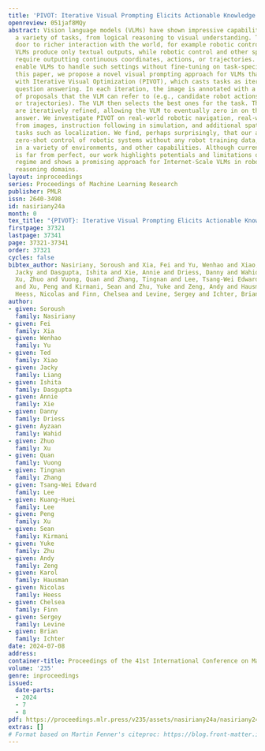 ```yaml
---
title: 'PIVOT: Iterative Visual Prompting Elicits Actionable Knowledge for VLMs'
openreview: 051jaf8MQy
abstract: Vision language models (VLMs) have shown impressive capabilities across
  a variety of tasks, from logical reasoning to visual understanding. This opens the
  door to richer interaction with the world, for example robotic control. However,
  VLMs produce only textual outputs, while robotic control and other spatial tasks
  require outputting continuous coordinates, actions, or trajectories. How can we
  enable VLMs to handle such settings without fine-tuning on task-specific data? In
  this paper, we propose a novel visual prompting approach for VLMs that we call Prompting
  with Iterative Visual Optimization (PIVOT), which casts tasks as iterative visual
  question answering. In each iteration, the image is annotated with a visual representation
  of proposals that the VLM can refer to (e.g., candidate robot actions, localizations,
  or trajectories). The VLM then selects the best ones for the task. These proposals
  are iteratively refined, allowing the VLM to eventually zero in on the best available
  answer. We investigate PIVOT on real-world robotic navigation, real-world manipulation
  from images, instruction following in simulation, and additional spatial inference
  tasks such as localization. We find, perhaps surprisingly, that our approach enables
  zero-shot control of robotic systems without any robot training data, navigation
  in a variety of environments, and other capabilities. Although current performance
  is far from perfect, our work highlights potentials and limitations of this new
  regime and shows a promising approach for Internet-Scale VLMs in robotic and spatial
  reasoning domains.
layout: inproceedings
series: Proceedings of Machine Learning Research
publisher: PMLR
issn: 2640-3498
id: nasiriany24a
month: 0
tex_title: "{PIVOT}: Iterative Visual Prompting Elicits Actionable Knowledge for {VLM}s"
firstpage: 37321
lastpage: 37341
page: 37321-37341
order: 37321
cycles: false
bibtex_author: Nasiriany, Soroush and Xia, Fei and Yu, Wenhao and Xiao, Ted and Liang,
  Jacky and Dasgupta, Ishita and Xie, Annie and Driess, Danny and Wahid, Ayzaan and
  Xu, Zhuo and Vuong, Quan and Zhang, Tingnan and Lee, Tsang-Wei Edward and Lee, Kuang-Huei
  and Xu, Peng and Kirmani, Sean and Zhu, Yuke and Zeng, Andy and Hausman, Karol and
  Heess, Nicolas and Finn, Chelsea and Levine, Sergey and Ichter, Brian
author:
- given: Soroush
  family: Nasiriany
- given: Fei
  family: Xia
- given: Wenhao
  family: Yu
- given: Ted
  family: Xiao
- given: Jacky
  family: Liang
- given: Ishita
  family: Dasgupta
- given: Annie
  family: Xie
- given: Danny
  family: Driess
- given: Ayzaan
  family: Wahid
- given: Zhuo
  family: Xu
- given: Quan
  family: Vuong
- given: Tingnan
  family: Zhang
- given: Tsang-Wei Edward
  family: Lee
- given: Kuang-Huei
  family: Lee
- given: Peng
  family: Xu
- given: Sean
  family: Kirmani
- given: Yuke
  family: Zhu
- given: Andy
  family: Zeng
- given: Karol
  family: Hausman
- given: Nicolas
  family: Heess
- given: Chelsea
  family: Finn
- given: Sergey
  family: Levine
- given: Brian
  family: Ichter
date: 2024-07-08
address:
container-title: Proceedings of the 41st International Conference on Machine Learning
volume: '235'
genre: inproceedings
issued:
  date-parts:
  - 2024
  - 7
  - 8
pdf: https://proceedings.mlr.press/v235/assets/nasiriany24a/nasiriany24a.pdf
extras: []
# Format based on Martin Fenner's citeproc: https://blog.front-matter.io/posts/citeproc-yaml-for-bibliographies/
---
```

